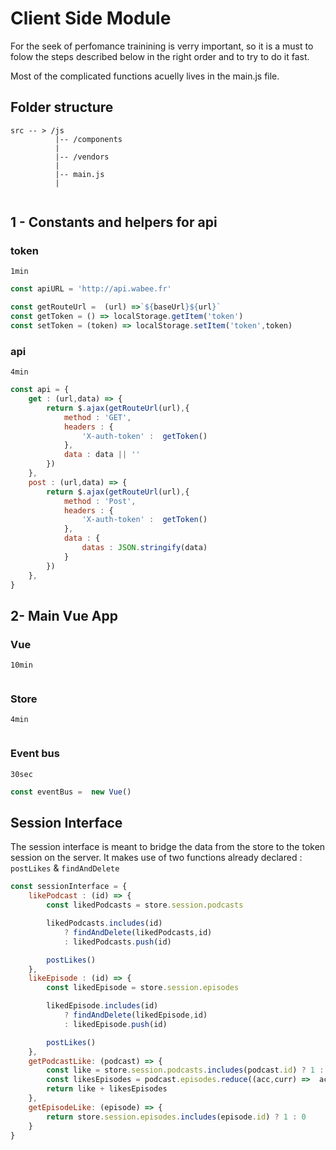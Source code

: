 # Client Side Module

For the seek of perfomance trainining is verry important, so it is a must to folow the steps described below in the right order and to try to do it fast.

Most of the complicated functions acuelly lives in the main.js file.  


## Folder structure

```
src -- > /js
          |-- /components
          |
          |-- /vendors
          |
          |-- main.js
          |
            
```
## 1 -  Constants and helpers for api

### token 
``1min``

```js
const apiURL = 'http://api.wabee.fr'

const getRouteUrl =  (url) =>`${baseUrl}${url}`
const getToken = () => localStorage.getItem('token')
const setToken = (token) => localStorage.setItem('token',token)
```

### api 
``4min``

```js
const api = {
	get : (url,data) => {
		return $.ajax(getRouteUrl(url),{
			method : 'GET',
			headers : {
				'X-auth-token' :  getToken() 
			},
			data : data || ''
		})
	},
	post : (url,data) => {
		return $.ajax(getRouteUrl(url),{
			method : 'Post',
			headers : {
				'X-auth-token' :  getToken()
			},
			data : {
     			datas : JSON.stringify(data)
     		}
		})
	},
}
```

##  2-  Main Vue App

### Vue
``10min``
```js 

```


### Store
``4min``
```js 

```

### Event bus
``30sec``
```js 
const eventBus =  new Vue()
```


## Session Interface 

The session interface is meant to bridge the data from the store to the token session on the server. It makes use of two functions already declared :  
`postLikes` & `findAndDelete`

```js 
const sessionInterface = {
	likePodcast : (id) => {
		const likedPodcasts = store.session.podcasts

		likedPodcasts.includes(id) 
    		? findAndDelete(likedPodcasts,id) 
    		: likedPodcasts.push(id)

		postLikes()
	},
	likeEpisode : (id) => {
		const likedEpisode = store.session.episodes

		likedEpisode.includes(id) 
    		? findAndDelete(likedEpisode,id) 
    		: likedEpisode.push(id)

		postLikes()
	},
	getPodcastLike: (podcast) => {
		const like = store.session.podcasts.includes(podcast.id) ? 1 : 0
		const likesEpisodes = podcast.episodes.reduce((acc,curr) =>  acc += sessionInterface.getEpisodeLike(curr),0)
		return like + likesEpisodes
	},
	getEpisodeLike: (episode) => {
		return store.session.episodes.includes(episode.id) ? 1 : 0
	}
}
```
